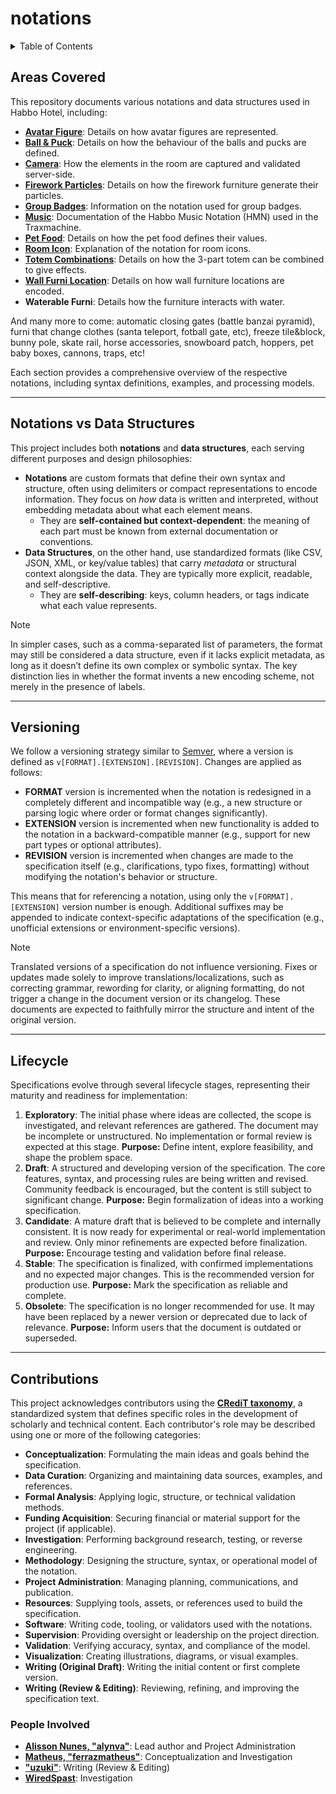 # notations

<details><summary>Table of Contents</summary>
<div class="js-toc"></div>
</details>

## Areas Covered

This repository documents various notations and data structures used in Habbo Hotel, including:

- **[Avatar Figure](./avatar-figure/README.md)**: Details on how avatar figures are represented.
- **[Ball & Puck](./ball-puck/README.md)**: Details on how the behaviour of the balls and pucks are defined.
- **[Camera](./camera/README.md)**: How the elements in the room are captured and validated server-side.
- **[Firework Particles](./firework-particles/README.md)**: Details on how the firework furniture generate their particles.
- **[Group Badges](./group-badge/README.md)**: Information on the notation used for group badges.
- **[Music](./music/README.md)**: Documentation of the Habbo Music Notation (HMN) used in the Traxmachine.
- **[Pet Food](./pet-food/README.md)**: Details on how the pet food defines their values.
- **[Room Icon](./room-icon/README.md)**: Explanation of the notation for room icons.
- **[Totem Combinations](./totem-combinations/README.md)**: Details on how the 3-part totem can be combined to give effects.
- **[Wall Furni Location](./wall-furni-position/README.md)**: Details on how wall furniture locations are encoded.
- **Waterable Furni**: Details how the furniture interacts with water.

And many more to come: automatic closing gates (battle banzai pyramid), furni that change clothes (santa teleport, fotball gate, etc), freeze tile&block, bunny pole, skate rail, horse accessories, snowboard patch, hoppers, pet baby boxes, cannons, traps, etc!

Each section provides a comprehensive overview of the respective notations, including syntax definitions, examples, and processing models.

---

## Notations vs Data Structures

This project includes both **notations** and **data structures**, each serving different purposes and design philosophies:

- **Notations** are custom formats that define their own syntax and structure, often using delimiters or compact representations to encode information. They focus on *how* data is written and interpreted, without embedding metadata about what each element means.
  - They are **self-contained but context-dependent**: the meaning of each part must be known from external documentation or conventions.
- **Data Structures**, on the other hand, use standardized formats (like CSV, JSON, XML, or key/value tables) that carry *metadata* or structural context alongside the data. They are typically more explicit, readable, and self-descriptive.
  - They are **self-describing**: keys, column headers, or tags indicate what each value represents.

> [!NOTE]
> In simpler cases, such as a comma-separated list of parameters, the format may still be considered a data structure, even if it lacks explicit metadata, as long as it doesn’t define its own complex or symbolic syntax. The key distinction lies in whether the format invents a new encoding scheme, not merely in the presence of labels.

---

## Versioning

We follow a versioning strategy similar to [Semver](https://semver.org/), where a version is defined as `v[FORMAT].[EXTENSION].[REVISION]`. Changes are applied as follows:

- **FORMAT** version is incremented when the notation is redesigned in a completely different and incompatible way (e.g., a new structure or parsing logic where order or format changes significantly).
- **EXTENSION** version is incremented when new functionality is added to the notation in a backward-compatible manner (e.g., support for new part types or optional attributes).
- **REVISION** version is incremented when changes are made to the specification itself (e.g., clarifications, typo fixes, formatting) without modifying the notation's behavior or structure.

This means that for referencing a notation, using only the `v[FORMAT].[EXTENSION]` version number is enough. Additional suffixes may be appended to indicate context-specific adaptations of the specification (e.g., unofficial extensions or environment-specific versions).

> [!NOTE]
> Translated versions of a specification do not influence versioning. Fixes or updates made solely to improve translations/localizations, such as correcting grammar, rewording for clarity, or aligning formatting, do not trigger a change in the document version or its changelog. These documents are expected to faithfully mirror the structure and intent of the original version.

---

## Lifecycle

Specifications evolve through several lifecycle stages, representing their maturity and readiness for implementation:

1. **Exploratory**: The initial phase where ideas are collected, the scope is investigated, and relevant references are gathered. The document may be incomplete or unstructured. No implementation or formal review is expected at this stage. **Purpose:** Define intent, explore feasibility, and shape the problem space.
2. **Draft**: A structured and developing version of the specification. The core features, syntax, and processing rules are being written and revised. Community feedback is encouraged, but the content is still subject to significant change. **Purpose:** Begin formalization of ideas into a working specification.
3. **Candidate**: A mature draft that is believed to be complete and internally consistent. It is now ready for experimental or real-world implementation and review. Only minor refinements are expected before finalization. **Purpose:** Encourage testing and validation before final release.
4. **Stable**: The specification is finalized, with confirmed implementations and no expected major changes. This is the recommended version for production use. **Purpose:** Mark the specification as reliable and complete.
5. **Obsolete**: The specification is no longer recommended for use. It may have been replaced by a newer version or deprecated due to lack of relevance. **Purpose:** Inform users that the document is outdated or superseded.

---

## Contributions

This project acknowledges contributors using the **[CRediT taxonomy](https://credit.niso.org/)**, a standardized system that defines specific roles in the development of scholarly and technical content. Each contributor's role may be described using one or more of the following categories:

- **Conceptualization**: Formulating the main ideas and goals behind the specification.
- **Data Curation**: Organizing and maintaining data sources, examples, and references.
- **Formal Analysis**: Applying logic, structure, or technical validation methods.
- **Funding Acquisition**: Securing financial or material support for the project (if applicable).
- **Investigation**: Performing background research, testing, or reverse engineering.
- **Methodology**: Designing the structure, syntax, or operational model of the notation.
- **Project Administration**: Managing planning, communications, and publication.
- **Resources**: Supplying tools, assets, or references used to build the specification.
- **Software**: Writing code, tooling, or validators used with the notations.
- **Supervision**: Providing oversight or leadership on the project direction.
- **Validation**: Verifying accuracy, syntax, and compliance of the model.
- **Visualization**: Creating illustrations, diagrams, or visual examples.
- **Writing (Original Draft)**: Writing the initial content or first complete version.
- **Writing (Review & Editing)**: Reviewing, refining, and improving the specification text.

### People Involved

- **[Alisson Nunes, "alynva"](https://alynva.com)**: Lead author and Project Administration
- **[Matheus, "ferrazmatheus"](https://x.com/ImFerraz_)**: Conceptualization and Investigation
- **["uzuki"](https://x.com/uzukies)**: Writing (Review & Editing)
- **[WiredSpast](https://github.com/WiredSpast)**: Investigation
